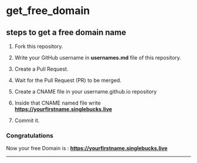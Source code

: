 # get_free_domain

## steps to get a free domain name

1. Fork this repository.

2. Write your GitHub username in **usernames.md** file of this repository.

3. Create a Pull Request.

4. Wait for the Pull Request (PR) to be merged.

5. Create a CNAME file in your username.github.io repository

7. Inside that CNAME named file write **https://yourfirstname.singlebucks.live**

8. Commit it. 

### Congratulations

Now your free Domain is : **https://yourfirstname.singlebucks.live**



---




